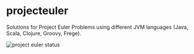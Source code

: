 # projecteuler
Solutions for Project Euler Problems using different JVM languages (Java, Scala,
Clojure, Groovy, Frege).

![project euler status](https://projecteuler.net/profile/rkraneis.png)
